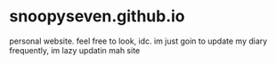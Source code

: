 # snoopyseven.github.io
personal website. feel free to look, idc. im just goin to update my diary frequently, im lazy updatin mah site
